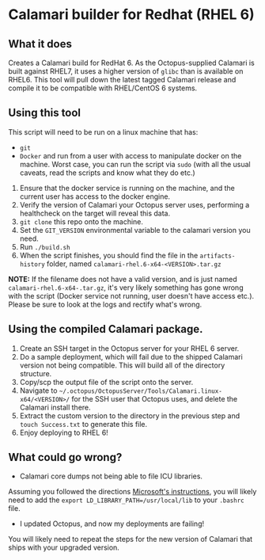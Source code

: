 # Calamari builder for Redhat (RHEL 6)
## What it does
Creates a Calamari build for RedHat 6. As the Octopus-supplied Calamari is built against RHEL7, it uses a higher version of `glibc` than is available on RHEL6. This tool will pull down the latest tagged Calamari release and compile it to be compatible with RHEL/CentOS 6 systems.

## Using this tool
This script will need to be run on a linux machine that has:
- `git`
- `Docker` and run from a user with access to manipulate docker on the machine. Worst case, you can run the script via `sudo` (with all the usual caveats, read the scripts and know what they do etc.)

1. Ensure that the docker service is running on the machine, and the current user has access to the docker engine.
2. Verify the version of Calamari your Octopus server uses, performing a healthcheck on the target will reveal this data.
3. `git clone` this repo onto the machine.
4. Set the `GIT_VERSION` environmental variable to the calamari version you need.
4. Run `./build.sh`
5. When the script finishes, you should find the file in the `artifacts-history` folder, named `calamari-rhel.6-x64-<VERSION>.tar.gz`

**NOTE:** If the filename does not have a valid version, and is just named `calamari-rhel.6-x64-.tar.gz`, it's very likely something has gone wrong with the script (Docker service not running, user doesn't have access etc.). Please be sure to look at the logs and rectify what's wrong.

## Using the compiled Calamari package.
1. Create an SSH target in the Octopus server for your RHEL 6 server.
2. Do a sample deployment, which will fail due to the shipped Calamari version not being compatible. This will build all of the directory structure.
3. Copy/scp the output file of the script onto the server.
4. Navigate to `~/.octopus/OctopusServer/Tools/Calamari.linux-x64/<VERSION>/` for the SSH user that Octopus uses, and delete the Calamari install there.
5. Extract the custom version to the directory in the previous step and `touch Success.txt` to generate this file.
6. Enjoy deploying to RHEL 6!

## What could go wrong?
- Calamari core dumps not being able to file ICU libraries.

Assuming you followed the directions [Microsoft's instructions](https://github.com/dotnet/core/commit/0b1a1631593d6d379fbdfe2b23597a5c25ea4fc9), you will likely need to add the `export LD_LIBRARY_PATH=/usr/local/lib` to your `.bashrc` file.

- I updated Octopus, and now my deployments are failing!

You will likely need to repeat the steps for the new version of Calamari that ships with your upgraded version. 


